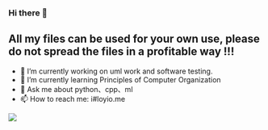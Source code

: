 ### Hi there 👋

## All my files can be used for your own use, please do not spread the files in a profitable way !!!

- 🔭 I’m currently working on uml work and software testing.
- 🌱 I’m currently learning Principles of Computer Organization
- 💬 Ask me about python、cpp、ml
- 📫 How to reach me: i#loyio.me



<img src="https://github-readme-stats.vercel.app/api?username=loyio" />
